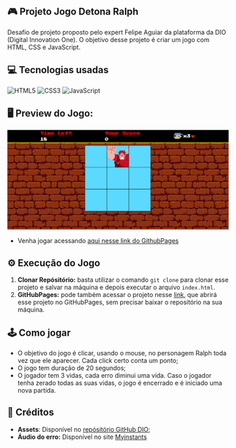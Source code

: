 ## 🎮 Projeto Jogo Detona Ralph
Desafio de projeto proposto pelo expert Felipe Aguiar da plataforma da DIO (Digital Innovation One). O objetivo desse projeto é criar um jogo com HTML, CSS e JavaScript.

## 💻 Tecnologias usadas
<div style="display: inline_block">
  <img alt="HTML5" src="https://img.shields.io/badge/HTML5-E34F26?style=for-the-badge&logo=html5&logoColor=white">
  <img alt="CSS3" src="https://img.shields.io/badge/CSS3-1572B6?style=for-the-badge&logo=css3&logoColor=white">
  <img alt="JavaScript" src="https://img.shields.io/badge/JavaScript-323330?style=for-the-badge&logo=javascript&logoColor=F7DF1E">
</div>

## 🖥 Preview do Jogo:
![Imagem do Jogo](src/images/imagemJogo.png)
- Venha jogar acessando [aqui nesse link do GithubPages]()

## ⚙ Execução do Jogo
1. **Clonar Repósitório:** basta utilizar o comando `git clone` para clonar esse projeto e salvar na máquina e depois executar o arquivo `index.html`.
2. **GitHubPages:** pode também acessar o projeto nesse [link](), que abrirá esse projeto no GitHubPages, sem precisar baixar o repositório na sua máquina.

## 🕹 Como jogar
- O objetivo do jogo é clicar, usando o mouse, no personagem Ralph toda vez que ele aparecer. Cada click certo conta um ponto;
- O jogo tem duração de 20 segundos;
- O jogador tem 3 vidas, cada erro diminui uma vida. Caso o jogador tenha zerado todas as suas vidas, o jogo é encerrado e é iniciado uma nova partida.

## 📌 Créditos
- **Assets**: Disponível no [repósitório GitHub DIO](https://github.com/digitalinnovationone/jsgame-detona-ralph/tree/main);
- **Áudio do erro:** Disponível no site [Myinstants](https://www.myinstants.com/pt/instant/windows-xp-error/)